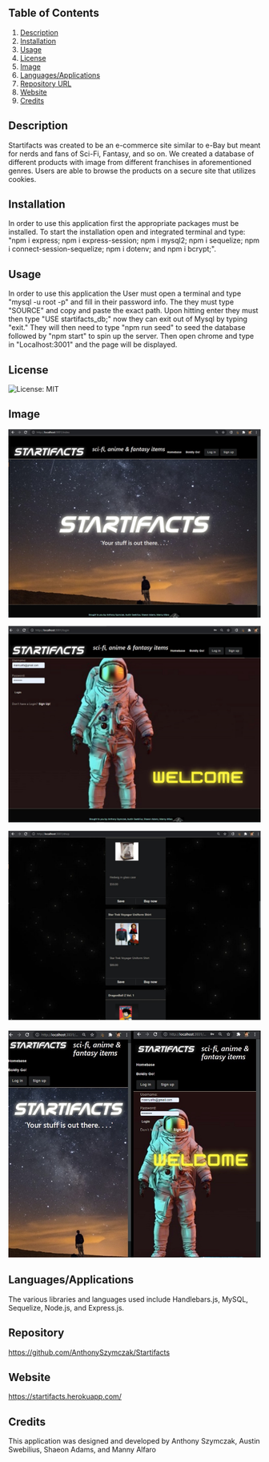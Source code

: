 ## Table of Contents
1. [Description](#description)
2. [Installation](#installation)
3. [Usage](#usage)
4. [License](#license)
5. [Image](#Image)
6. [Languages/Applications](#languages-applications)
7. [Repository URL](#repository-url)
8. [Website](#website)
10. [Credits](#credits)
## Description
Startifacts was created to be an e-commerce site similar to e-Bay but meant for nerds and fans of Sci-Fi, Fantasy, and so on. We created a database of different products with image from different franchises in aforementioned genres. Users are able to browse the products on a secure site that utilizes cookies.
## Installation
In order to use this application first the appropriate packages must be installed. To start the installation open and integrated terminal and type: "npm i express; npm i express-session; npm i mysql2; npm i sequelize; npm i connect-session-sequelize; npm i dotenv; and npm i bcrypt;".
## Usage
In order to use this application the User must open a terminal and type "mysql -u root -p" and fill in their password info. The they must type "SOURCE" and copy and paste the exact path. Upon hitting enter they must then type "USE startifacts_db;" now they can exit out of Mysql by typing "exit." They will then need to type "npm run seed" to seed the database followed by "npm start" to spin up the server. Then open chrome and type in "Localhost:3001" and the page will be displayed.
## License
![License: MIT](https://img.shields.io/badge/License-MIT-yellow.svg)
## Image
![screenshot](https://github.com/AnthonySzymczak/Startifacts/blob/main/public/assets/images/Screenshot.jpg)

![screenshot](https://github.com/AnthonySzymczak/Startifacts/blob/main/public/assets/images/screenshot-login.jpg)

![screenshot](https://github.com/AnthonySzymczak/Startifacts/blob/main/public/assets/images/screenshot-shop.jpg)

![screenshot](https://github.com/AnthonySzymczak/Startifacts/blob/main/public/assets/images/responsive-page.jpg)



## Languages/Applications
The various libraries and languages used include Handlebars.js, MySQL, Sequelize, Node.js, and Express.js.
## Repository 
https://github.com/AnthonySzymczak/Startifacts
## Website
https://startifacts.herokuapp.com/ 
## Credits
This application was designed and developed by Anthony Szymczak, Austin Swebilius, Shaeon Adams, and Manny Alfaro

